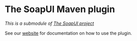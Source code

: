 # The SoapUI Maven plugin

*This is a submodule of [The SoapUI project](../)*

See our [website](http://www.soapui.org/Test-Automation/maven-2x.html) for documentation on how to use the plugin.
